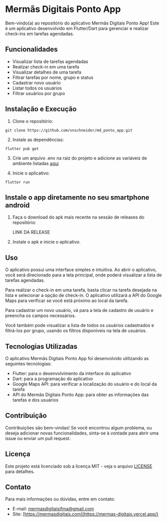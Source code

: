 # Mermãs Digitais Ponto App

Bem-vindo(a) ao repositório do aplicativo Mermãs Digitais Ponto App! Este é um aplicativo desenvolvido em Flutter/Dart para gerenciar e realizar check-ins em tarefas agendadas.

## Funcionalidades

- Visualizar lista de tarefas agendadas
- Realizar check-in em uma tarefa
- Visualizar detalhes de uma tarefa
- Filtrar tarefas por nome, grupo e status
- Cadastrar novo usuário
- Listar todos os usuários
- Filtrar usuários por grupo

## Instalação e Execução

1. Clone o repositório:

```
git clone https://github.com/vnschneider/md_ponto_app.git
```

2. Instale as dependências:

```
flutter pub get
```
3. Crie um arquivo .env na raiz do projeto e adicione as variáveis de ambiente listadas [aqui](https://github.com/mermas-digitais/md_ponto_app/issues/1)


4. Inicie o aplicativo:

```
flutter run
```

## Instale o app diretamente no seu smartphone android

1. Faça o download do apk mais recente na sessão de releases do repositório:
   
   LINK DA RELEASE
   
2. Instale o apk e inicie o aplicativo.

## Uso

O aplicativo possui uma interface simples e intuitiva. Ao abrir o aplicativo, você será direcionado para a tela principal, onde poderá visualizar a lista de tarefas agendadas.

Para realizar o check-in em uma tarefa, basta clicar na tarefa desejada na lista e selecionar a opção de check-in. O aplicativo utilizará a API do Google Maps para verificar se você está próximo ao local da tarefa.

Para cadastrar um novo usuário, vá para a tela de cadastro de usuário e preencha os campos necessários.

Você também pode visualizar a lista de todos os usuários cadastrados e filtrá-los por grupo, usando os filtros disponíveis na tela de usuários.

## Tecnologias Utilizadas

O aplicativo Mermãs Digitais Ponto App foi desenvolvido utilizando as seguintes tecnologias:

- Flutter: para o desenvolvimento da interface do aplicativo
- Dart: para a programação do aplicativo
- Google Maps API: para verificar a localização do usuário e do local da tarefa
- API do Mermãs Digitais Ponto App: para obter as informações das tarefas e dos usuários

## Contribuição

Contribuições são bem-vindas! Se você encontrou algum problema, ou deseja adicionar novas funcionalidades, sinta-se à vontade para abrir uma issue ou enviar um pull request.

## Licença

Este projeto está licenciado sob a licença MIT - veja o arquivo [LICENSE](LICENSE) para detalhes.

## Contato

Para mais informações ou dúvidas, entre em contato:

- E-mail: [mermasdigitaisifma@gmail.com](mailto:contato@mermasdigitais.com)
- Site: [https://mermasdigitais.com](https://mermas-digitais.vercel.app/)
